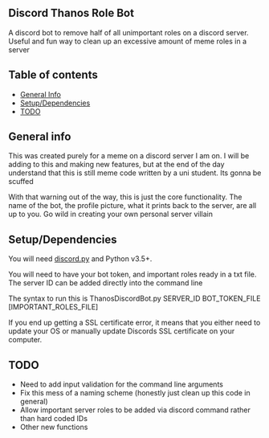 ## Discord Thanos Role Bot
A discord bot to remove half of all unimportant roles on a discord server. Useful and fun way to clean up an excessive amount of meme roles in a server
## Table of contents
* [General Info](#general-info)
* [Setup/Dependencies](#setup/dependencies)
* [TODO](#todo)
## General info
This was created purely for a meme on a discord server I am on. I will be adding to this and making new features, but at the end of the day understand that this is still meme code written by a uni student. Its gonna be scuffed


With that warning out of the way, this is just the core functionality. The name of the bot, the profile picture, what it prints back to the server, are all up to you. Go wild in creating your own personal server villain
## Setup/Dependencies
You will need [discord.py](https://github.com/Rapptz/discord.py) and Python v3.5+.


You will need to have your bot token, and important roles ready in a txt file. The server ID can be added directly into the command line


The syntax to run this is ThanosDiscordBot.py SERVER_ID BOT_TOKEN_FILE [IMPORTANT_ROLES_FILE]


If you end up getting a SSL certificate error, it means that you either need to update your OS or manually update Discords SSL certificate on your computer.
## TODO
* Need to add input validation for the command line arguments
* Fix this mess of a naming scheme (honestly just clean up this code in general)
* Allow important server roles to be added via discord command rather than hard coded IDs
* Other new functions